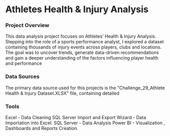 # Athletes Health & Injury Analysis

### Project Overview
This data analysis project focuses on Athletes’ Health & Injury Analysis. Stepping into the role of a sports performance analyst, I explored a dataset containing thousands of injury events across players, clubs and locations. The goal was to uncover trends, generate data-driven recommendations and gain a deeper understanding of the factors influencing player health and performance

### Data Sources
The primary data source used for this projects is the "Challenge_29_Athlete Health & Injury Dataset.XLSX" file, containing detailed 

### Tools
Excel - Data Cleaning
SQL Server Import and Export Wizard - Data Importation into Excel.
SQL Server - Data Analysis
Power BI - Visualization , Dashboards and Reports Creation. 

